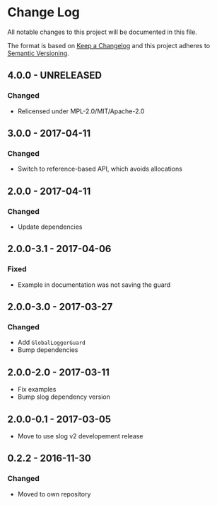 # Change Log
All notable changes to this project will be documented in this file.

The format is based on [Keep a Changelog](http://keepachangelog.com/)
and this project adheres to [Semantic Versioning](http://semver.org/).

## 4.0.0 - UNRELEASED
### Changed

* Relicensed under MPL-2.0/MIT/Apache-2.0

## 3.0.0 - 2017-04-11
### Changed

* Switch to reference-based API, which avoids allocations

## 2.0.0 - 2017-04-11
### Changed

* Update dependencies

## 2.0.0-3.1 - 2017-04-06
### Fixed

* Example in documentation was not saving the guard

## 2.0.0-3.0 - 2017-03-27
### Changed

* Add `GlobalLoggerGuard`
* Bump dependencies

## 2.0.0-2.0 - 2017-03-11

* Fix examples
* Bump slog dependency version

## 2.0.0-0.1 - 2017-03-05

* Move to use slog v2 developement release

## 0.2.2 - 2016-11-30
### Changed

* Moved to own repository
